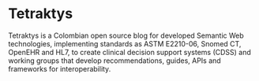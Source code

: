 # Tetraktys
Tetraktys is a Colombian open source blog for developed Semantic Web technologies, implementing standards as ASTM E2210-06, Snomed CT, OpenEHR and HL7, to create clinical decision support systems (CDSS) and working groups that develop recommendations, guides, APIs and frameworks for interoperability.
